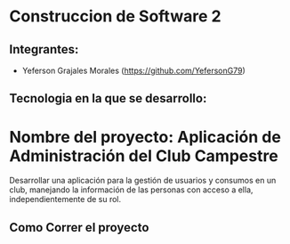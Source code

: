 # Construccion de Software 2

## Integrantes:
- Yeferson Grajales Morales (https://github.com/YefersonG79)

## Tecnologia en la que se desarrollo:
<TEGNOLOGIA>

# Nombre del proyecto: Aplicación de Administración del Club Campestre

Desarrollar una aplicación para la gestión de usuarios y consumos en un club, 
manejando la información de las personas con acceso a ella, 
independientemente de su rol. 


## Como Correr el proyecto 

